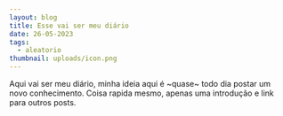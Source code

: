 ```yaml
---
layout: blog
title: Esse vai ser meu diário
date: 26-05-2023
tags:
  - aleatorio
thumbnail: uploads/icon.png
---
```

Aqui vai ser meu diário, minha ideia aqui é \~quase\~ todo dia postar um novo conhecimento. Coisa rapida mesmo, apenas uma introdução e link para outros posts.
